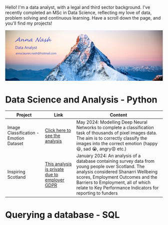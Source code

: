 Hello! I'm a data analyst, with a legal and third sector background. I've recently completed an MSc in Data Science, reflecting my love of data, problem solving and continuous learning. Have a scroll down the page, and you'll find my projects!

![Example Image](mountain_contact.jpg)

# Data Science and Analysis - Python
| Project         | Link | Content                                                                                          |
|-------------------|------|--------------------------------------------------------------------------------------------------|
| Image Classification - Emotion Dataset | [Click here to see the analysis](https://github.com/Anna-amon/classification_emotions/blob/main/ML_Assignment_Colab_Notebook%20(1).ipynb)| May 2024: Modelling Deep Neural Networks to complete a classification task of thousands of pixel images data. The aim is to correctly classify the images into the correct emotion (happy😃, sad 😭, angry😡 etc.) |
| Inspiring Scotland | [This analysis is private due to employer GDPR](https://github.com/Anna-amon/Inspiring-Scotland.git)| January 2024: An analysis of a database containing survey data from young people over Scotland. The analysis considered Shanarri Wellbeing scores, Employment Outcomes and the Barriers to Employment, all of which relate to Key Performance Indicators for reporting to funders |

# Querying a database - SQL
